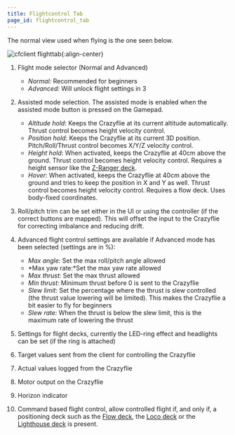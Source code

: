 ```yaml
---
title: Flightcontrol Tab
page_id: flightcontrol_tab
---
```


The normal view used when flying is the one seen below.

![cfclient flighttab](/docs/images/cfclient_flightab.png){:align-center}

1.  Flight mode selector (Normal and Advanced)
    * *Normal:* Recommended for beginners
    * *Advanced:* Will unlock flight settings in 3

2.  Assisted mode selection. The assisted mode is enabled when the assisted mode
    button is pressed on the Gamepad.
    * *Altitude hold*: Keeps the Crazyflie at its current altitude automatically. Thrust control becomes height velocity control.
    * *Position hold*: Keeps the Crazyflie at its current 3D position. Pitch/Roll/Thrust control becomes X/Y/Z velocity control.
    * *Height hold*: When activated, keeps the Crazyflie at 40cm above the ground. Thrust control becomes height velocity control. Requires a height sensor like the [Z-Ranger deck](https://www.bitcraze.io/products/z-ranger-deck-v2/).
    * *Hover*: When activated, keeps the Crazyflie at 40cm above the ground and tries to
    keep the position in X and Y as well. Thrust control becomes height velocity
    control. Requires a flow deck. Uses body-fixed coordinates.
3. Roll/pitch trim can be set either in the UI or using the controller (if the correct buttons are mapped).
    This will offset the input to the Crazyflie for correcting imbalance and reducing drift.
4. Advanced flight control settings are available if Advanced mode has been selected (settings are in %):
    * *Max angle:* Set the max roll/pitch angle allowed
    * *Max yaw rate:*Set the max yaw rate allowed
    * *Max thrust:* Set the max thrust allowed
    * *Min thrust:* Minimum thrust before 0 is sent to the Crazyflie
    * *Slew limit:* Set the percentage where the thrust is slew controlled (the thrust value lowering will be limited). This makes the Crazyflie a bit easier to fly for beginners
    * *Slew rate:* When the thrust is below the slew limit, this is the maximum rate of lowering the thrust
5. Settings for flight decks, currently the LED-ring effect and headlights can be set (if the ring is attached)
6. Target values sent from the client for controlling the Crazyflie
7. Actual values logged from the Crazyflie
8. Motor output on the Crazyflie
9. Horizon indicator
10. Command based flight control, allow controlled flight if, and only if, a positioning deck such as the [Flow deck](https://store.bitcraze.io/collections/decks/products/flow-deck-v2), the [Loco deck](https://store.bitcraze.io/collections/decks/products/loco-positioning-deck) or the [Lighthouse deck](https://store.bitcraze.io/collections/decks/products/lighthouse-positioning-deck) is present.
